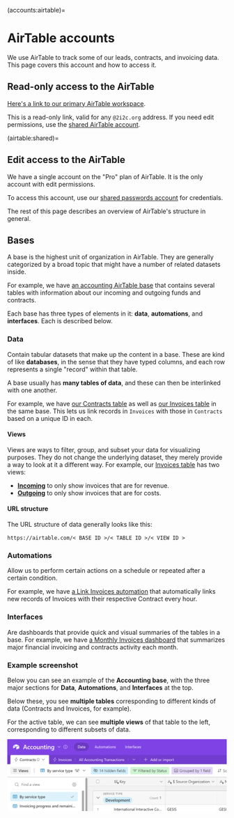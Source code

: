 (accounts:airtable)=
# AirTable accounts

We use AirTable to track some of our leads, contracts, and invoicing data.
This page covers this account and how to access it.

## Read-only access to the AirTable

[Here's a link to our primary AirTable workspace](https://airtable.com/invite/l?inviteId=inv3bBae7WUqQsehA&inviteToken=7689178d3e79af8956d1f5cd958d9d8e63160e86b70c74d2d8bb2502ce665e00&utm_medium=email&utm_source=product_team&utm_content=transactional-alerts).

This is a read-only link, valid for any `@2i2c.org` address.
If you need edit permissions, use the [shared AirTable account](airtable:shared).

(airtable:shared)=
## Edit access to the AirTable

We have a single account on the "Pro" plan of AirTable.
It is the only account with edit permissions.

To access this account, use our [shared passwords account](account:bitwarden) for credentials.

The rest of this page describes an overview of AirTable's structure in general.

## Bases

A base is the highest unit of organization in AirTable.
They are generally categorized by a broad topic that might have a number of related datasets inside.

For example, we have [an accounting AirTable base](accounting:statements) that contains several tables with information about our incoming and outgoing funds and contracts.

Each base has three types of elements in it: **data**, **automations**, and **interfaces**.
Each is described below.

### Data

Contain tabular datasets that make up the content in a base.
These are kind of like **databases**, in the sense that they have typed columns, and each row represents a single "record" within that table.

A base usually has **many tables of data**, and these can then be interlinked with one another.

For example, we have [our Contracts table](https://airtable.com/appbjBTRIbgRiElkr/tbliwB70vYg3hlkb1/viwOWxGxMBVmJFwiC) as well as [our Invoices table](https://airtable.com/appbjBTRIbgRiElkr/tblkmferOITqS2vH8/viwNA9Z2UhSchcuvA) in the same base.
This lets us link records in `Invoices` with those in `Contracts` based on a unique ID in each.

#### Views

Views are ways to filter, group, and subset your data for visualizing purposes.
They do not change the underlying dataset, they merely provide a way to look at it a different way.
For example, our [Invoices table](https://airtable.com/appbjBTRIbgRiElkr/tblkmferOITqS2vH8) has two views:

- [**Incoming**](https://airtable.com/appbjBTRIbgRiElkr/tblkmferOITqS2vH8/viwfuamzW4kbaQSSJ) to only show invoices that are for revenue.
- [**Outgoing**](https://airtable.com/appbjBTRIbgRiElkr/tblkmferOITqS2vH8/viwNA9Z2UhSchcuvA) to only show invoices that are for costs.

#### URL structure

The URL structure of data generally looks like this:

```
https://airtable.com/< BASE ID >/< TABLE ID >/< VIEW ID >
```

### Automations

Allow us to perform certain actions on a schedule or repeated after a certain condition.

For example, we have [a Link Invoices automation](https://airtable.com/appbjBTRIbgRiElkr/wflPVmcmuMb38DYIW/wtr3oTLWhTJoVns8d) that automatically links new records of Invoices with their respective Contract every hour.

### Interfaces

Are dashboards that provide quick and visual summaries of the tables in a base.
For example, we have [a Monthly Invoices dashboard](contracts:dashboards) that summarizes major financial invoicing and contracts activity each month.

### Example screenshot

Below you can see an example of the **Accounting base**, with the three major sections for **Data**, **Automations**, and **Interfaces** at the top.

Below these, you see **multiple tables** corresponding to different kinds of data (Contracts and Invoices, for example).

For the active table, we can see **multiple views** of that table to the left, corresponding to different subsets of data.

![Major sections of AirTable](../images/airtable-major-sections.png)
